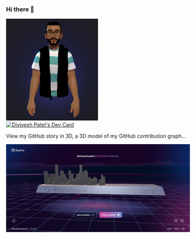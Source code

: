 ### Hi there 👋

<div class="row">
    <div class="col-12 col-lg-6">
        <img src="https://github.com/diviyeshpatel/diviyeshpatel/blob/main/DiviyeshPatel.png" width="50%" alt="Diviyesh Patel's Microsoft Avatar"/>
    </div>
    <div class="col-12 col-lg-6">
        <a href="https://app.daily.dev/diviyeshpatel"><img src="https://api.daily.dev/devcards/c4a1f464dad54c05b7b294ae336f609c.png?r=xxn" width="50%" alt="Diviyesh Patel's Dev Card"/></a>
    </div>
</div>

View my GitHub story in 3D, a 3D model of my GitHub contribution graph...

<img src="https://github.com/diviyeshpatel/diviyeshpatel/blob/main/Skyline.jpg" width="100%" alt="Diviyesh Patel's GitHub Contribution Graph"/>

<!--
**diviyeshpatel/diviyeshpatel** is a ✨ _special_ ✨ repository because its `README.md` (this file) appears on your GitHub profile.

Here are some ideas to get you started:

- 🔭 I’m currently working on ...
- 🌱 I’m currently learning ...
- 👯 I’m looking to collaborate on ...
- 🤔 I’m looking for help with ...
- 💬 Ask me about ...
- 📫 How to reach me: ...
- 😄 Pronouns: ...
- ⚡ Fun fact: ...
-->
